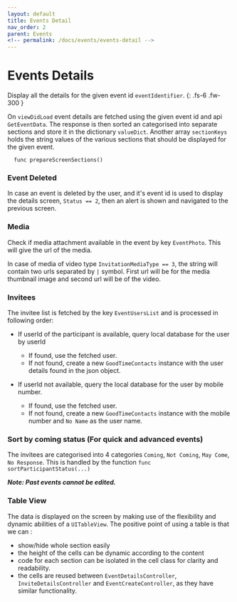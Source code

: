 ```yaml
---
layout: default
title: Events Detail
nav_order: 2
parent: Events
<!-- permalink: /docs/events/events-detail -->
---
```


# Events Details

Display all the details for the given event id `eventIdentifier`.
{: .fs-6 .fw-300 }

On `viewDidLoad` event details are fetched using the given event id and api `GetEventData`. The response is then sorted an categorised into separate sections and store it in the dictionary `valueDict`. Another array `sectionKeys` holds the string values of the various sections that should be displayed for the given event.

      func prepareScreenSections()

### Event Deleted

In case an event is deleted by the user, and it's event id is used to display the details screen, `Status == 2`, then an alert is shown and navigated to the previous screen.

### Media

Check if media attachment available in the event by key `EventPhoto`. This will give the url of the media.

In case of media of video type `InvitationMediaType == 3`, the string will contain two urls separated by `|` symbol. First url will be for the media thumbnail image and second url will be of the video.

### Invitees

The invitee list is fetched by the key `EventUsersList` and is processed in following order:

* If userId of the participant is available, query local database for the user by userId

    * If found, use the fetched user.
    * If not found, create a new `GoodTimeContacts` instance with the user details found in the json object.

* If userId not available, query the local database for the user by mobile number.

    * If found, use the fetched user.
    * If not found, create a new `GoodTimeContacts` instance with the mobile number and `No Name` as the user name.

### Sort by coming status (For quick and advanced events)

The invitees are categorised into 4 categories `Coming`, `Not Coming`, `May Come`, `No Response`. This is handled by the function `func sortParticipantStatus(...)`

***Note: Past events cannot be edited.***

### Table View

The data is displayed on the screen by making use of the flexibility and dynamic abilities of a `UITableView`. The positive point of using a table is that we can :
* show/hide whole section easily
* the height of the cells can be dynamic according to the content
* code for each section can be isolated in the cell class for clarity and readability.
* the cells are reused between `EventDetailsController`, `InviteDetailsController` and `EventCreateController`, as they have similar functionality.
